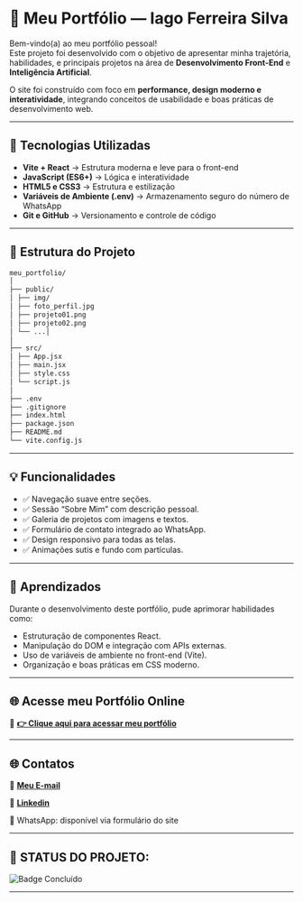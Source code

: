 # 💼 Meu Portfólio — Iago Ferreira Silva

Bem-vindo(a) ao meu portfólio pessoal!  
Este projeto foi desenvolvido com o objetivo de apresentar minha trajetória, habilidades, e principais projetos na área de **Desenvolvimento Front-End** e **Inteligência Artificial**.  

O site foi construído com foco em **performance, design moderno e interatividade**, integrando conceitos de usabilidade e boas práticas de desenvolvimento web.

---

## 🚀 Tecnologias Utilizadas

- **Vite + React** → Estrutura moderna e leve para o front-end  
- **JavaScript (ES6+)** → Lógica e interatividade  
- **HTML5 e CSS3** → Estrutura e estilização  
- **Variáveis de Ambiente (.env)** → Armazenamento seguro do número de WhatsApp  
- **Git e GitHub** → Versionamento e controle de código  

---

## 🧩 Estrutura do Projeto

```bash
meu_portfolio/
│
├── public/
│ ├── img/
│ ├── foto_perfil.jpg
│ ├── projeto01.png
│ ├── projeto02.png
│ └── ...│ 
│
├── src/
│ ├── App.jsx
│ ├── main.jsx
│ ├── style.css
│ └── script.js
│
├── .env
├── .gitignore
├── index.html
├── package.json
├── README.md
└── vite.config.js
```

---

## 💡 Funcionalidades

- ✅ Navegação suave entre seções.
- ✅ Sessão “Sobre Mim” com descrição pessoal.
- ✅ Galeria de projetos com imagens e textos.
- ✅ Formulário de contato integrado ao WhatsApp.
- ✅ Design responsivo para todas as telas.
- ✅ Animações sutis e fundo com partículas.

---

## 🧠 Aprendizados

Durante o desenvolvimento deste portfólio, pude aprimorar habilidades como:

- Estruturação de componentes React.
- Manipulação do DOM e integração com APIs externas.
- Uso de variáveis de ambiente no front-end (Vite).
- Organização e boas práticas em CSS moderno.

---

## 🌐 Acesse meu Portfólio Online

<p>
  🔗 <a href="" target="_blank"><strong>👉 Clique aqui para acessar meu portfólio</strong></a>
</p>

---

## 🌐 Contatos

<p>
  📧 <a href="iagoferreira008@gmail.com" target="_blank"><strong>Meu E-mail</strong></a>
</p>
<p>
  💼 <a href="https://www.linkedin.com/in/iago-ferreira-9278ab257/" target="_blank"><strong>Linkedin</strong></a>
</p>
📱 WhatsApp: disponível via formulário do site

***
## 📌 STATUS DO PROJETO:
![Badge Concluído](https://img.shields.io/static/v1?label=STATUS&message=CONCLU%C3%8DDO&color=brightgreen&style=for-the-badge)

***